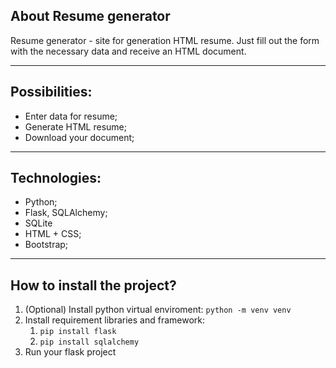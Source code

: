 <h2>About Resume generator</h2>
Resume generator - site for generation HTML resume. Just fill out the form with the necessary data and receive an HTML document.

<hr>

<h2>Possibilities:</h2>
<ul>
  <li>Enter data for resume;</li>
  <li>Generate HTML resume;</li>
  <li>Download your document;</li>
</ul>

<hr>

<h2>Technologies:</h2>
<ul>
  <li>Python;</li>
  <li>Flask, SQLAlchemy;</li>
  <li>SQLite</li>
  <li>HTML + CSS;</li>
  <li>Bootstrap;</li>
</ul>

<hr>

<h2>How to install the project?</h2>
<ol>
  <li>(Optional) Install python virtual enviroment:
  <code>python -m venv venv</code></li>
  <li>Install requirement libraries and framework:
    <ol>
      <li><code>pip install flask</code></li>
      <li><code>pip install sqlalchemy</code></li>
    </ol>
  </li>
  <li>Run your flask project</li>
</ol>


